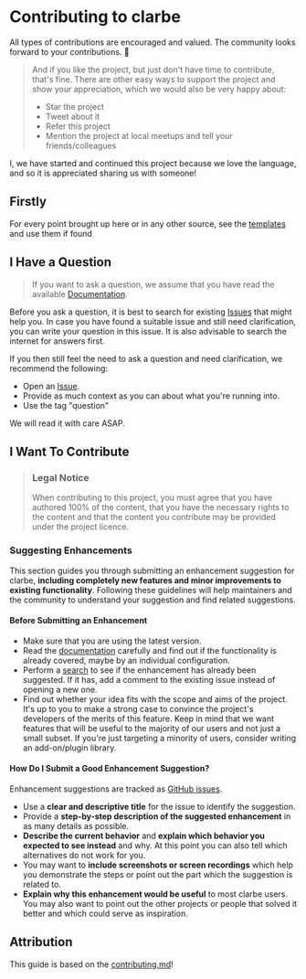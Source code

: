 # Contributing to clarbe

All types of contributions are encouraged and valued. The community looks forward to your contributions. 🎉

> And if you like the project, but just don't have time to contribute, that's fine. There are other easy ways to support the project and show your appreciation, which we would also be very happy about:
> - Star the project
> - Tweet about it
> - Refer this project
> - Mention the project at local meetups and tell your friends/colleagues

I, we have started and continued this project because we love the language, and so it is appreciated sharing us with someone!

## Firstly

For every point brought up here or in any other source, see the [templates](https://github.com/IanSouzaFreire/clarbe/tree/main/.github) and use them if found

## I Have a Question

> If you want to ask a question, we assume that you have read the available [Documentation](https://github.com/IanSouzaFreire/clarbe/wiki).

Before you ask a question, it is best to search for existing [Issues](https://github.com/IanSouzaFreire/clarbe/issues) that might help you. In case you have found a suitable issue and still need clarification, you can write your question in this issue. It is also advisable to search the internet for answers first.

If you then still feel the need to ask a question and need clarification, we recommend the following:

- Open an [Issue](https://github.com/IanSouzaFreire/clarbe/issues/new).
- Provide as much context as you can about what you're running into.
- Use the tag "question"

We will read it with care ASAP.

## I Want To Contribute

> ### Legal Notice
> When contributing to this project, you must agree that you have authored 100% of the content, that you have the necessary rights to the content and that the content you contribute may be provided under the project licence.

### Suggesting Enhancements

This section guides you through submitting an enhancement suggestion for clarbe, **including completely new features and minor improvements to existing functionality**. Following these guidelines will help maintainers and the community to understand your suggestion and find related suggestions.

#### Before Submitting an Enhancement

- Make sure that you are using the latest version.
- Read the [documentation](https://github.com/IanSouzaFreire/clarbe/wiki) carefully and find out if the functionality is already covered, maybe by an individual configuration.
- Perform a [search](https://github.com/IanSouzaFreire/clarbe/issues) to see if the enhancement has already been suggested. If it has, add a comment to the existing issue instead of opening a new one.
- Find out whether your idea fits with the scope and aims of the project. It's up to you to make a strong case to convince the project's developers of the merits of this feature. Keep in mind that we want features that will be useful to the majority of our users and not just a small subset. If you're just targeting a minority of users, consider writing an add-on/plugin library.

#### How Do I Submit a Good Enhancement Suggestion?

Enhancement suggestions are tracked as [GitHub issues](https://github.com/IanSouzaFreire/clarbe/issues).

- Use a **clear and descriptive title** for the issue to identify the suggestion.
- Provide a **step-by-step description of the suggested enhancement** in as many details as possible.
- **Describe the current behavior** and **explain which behavior you expected to see instead** and why. At this point you can also tell which alternatives do not work for you.
- You may want to **include screenshots or screen recordings** which help you demonstrate the steps or point out the part which the suggestion is related to.
- **Explain why this enhancement would be useful** to most clarbe users. You may also want to point out the other projects or people that solved it better and which could serve as inspiration.

## Attribution
This guide is based on the [contributing.md](https://contributing.md/generator)!

